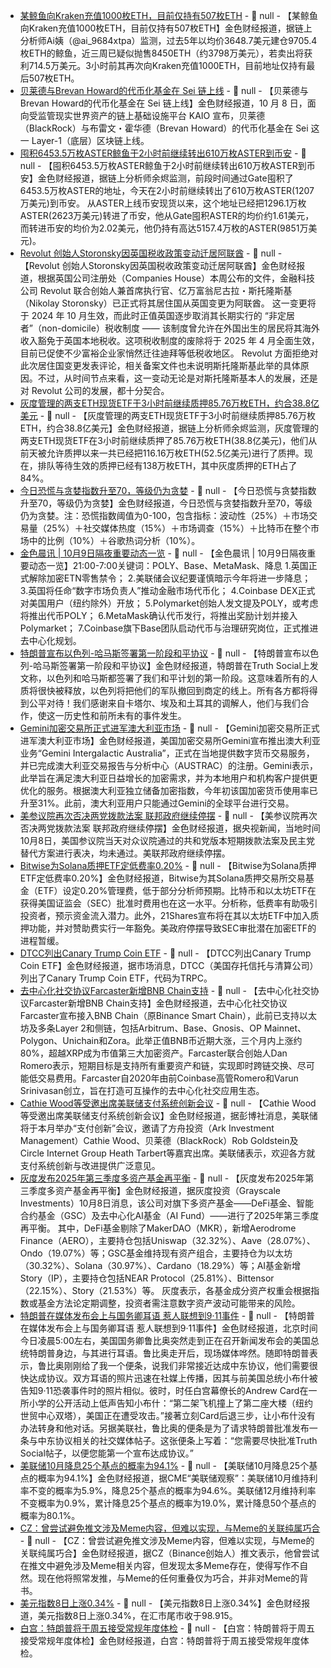 - [某鲸鱼向Kraken充值1000枚ETH，目前仅持有507枚ETH]() - 📰 null - 【某鲸鱼向Kraken充值1000枚ETH，目前仅持有507枚ETH】金色财经报道，据链上分析师Ai姨（@ai_9684xtpa）监测，过去5年以均价3648.7美元建仓9705.4枚ETH的鲸鱼，近三周已疑似抛售8450ETH（约3798万美元），若卖出将获利714.5万美元。3小时前其再次向Kraken充值1000ETH，目前地址仅持有最后507枚ETH。
- [贝莱德与Brevan Howard的代币化基金在 Sei 链上线]() - 📰 null - 【贝莱德与Brevan Howard的代币化基金在 Sei 链上线】金色财经报道，10 月 8 日，面向受监管现实世界资产的链上基础设施平台 KAIO 宣布，贝莱德（BlackRock）与布雷文・霍华德（Brevan Howard）的代币化基金在 Sei 这一 Layer-1（底层）区块链上线。
- [囤积6453.5万枚ASTER鲸鱼于2小时前继续转出610万枚ASTER到币安](https://x.com/EmberCN/status/1976083177312772405) - 📰 null - 【囤积6453.5万枚ASTER鲸鱼于2小时前继续转出610万枚ASTER到币安】金色财经报道，据链上分析师余烬监测，前段时间通过Gate囤积了6453.5万枚ASTER的地址，今天在2小时前继续转出了610万枚ASTER(1207万美元)到币安。 
从ASTER上线币安现货以来，这个地址已经把1296.1万枚ASTER(2623万美元)转进了币安，他从Gate囤积ASTER的均价约1.61美元，而转进币安的均价为2.02美元，他仍持有高达5157.4万枚的ASTER(9851万美元)。
- [Revolut 创始人Storonsky因英国税收政策变动迁居阿联酋](https://financefeeds.com/zh-CN/revolut-founder-storonsky-relocates-to-uae-amid-uk-tax-shifts/) - 📰 null - 【Revolut 创始人Storonsky因英国税收政策变动迁居阿联酋】金色财经报道，根据英国公司注册处（Companies House）本周公布的文件，金融科技公司 Revolut 联合创始人兼首席执行官、亿万富翁尼古拉・斯托隆斯基（Nikolay Storonsky）已正式将其居住国从英国变更为阿联酋。 
这一变更将于 2024 年 10 月生效，而此时正值英国逐步取消其长期实行的 “非定居者”（non-domicile）税收制度 —— 该制度曾允许在外国出生的居民将其海外收入豁免于英国本地税收。这项税收制度的废除将于 2025 年 4 月全面生效，目前已促使不少富裕企业家悄然迁往迪拜等低税收地区。 
Revolut 方面拒绝对此次居住国变更发表评论，相关备案文件也未说明斯托隆斯基此举的具体原因。不过，从时间节点来看，这一变动无论是对斯托隆斯基本人的发展，还是对 Revolut 公司的发展，都十分契合。
- [灰度管理的两支ETH现货ETF于3小时前继续质押85.76万枚ETH，约合38.8亿美元](https://x.com/EmberCN/status/1976078179124249022) - 📰 null - 【灰度管理的两支ETH现货ETF于3小时前继续质押85.76万枚ETH，约合38.8亿美元】金色财经报道，据链上分析师余烬监测，灰度管理的两支ETH现货ETF在3小时前继续质押了85.76万枚ETH(38.8亿美元)，他们从前天被允许质押以来一共已经把116.16万枚ETH(52.5亿美元)进行了质押。现在，排队等待生效的质押已经有138万枚ETH，其中灰度质押的ETH占了84%。
- [今日恐慌与贪婪指数升至70，等级仍为贪婪](https://alternative.me/crypto/fear-and-greed-index/#google_vignette) - 📰 null - 【今日恐慌与贪婪指数升至70，等级仍为贪婪】金色财经报道，今日恐慌与贪婪指数升至70，等级仍为贪婪。注：恐慌指数阈值为0-100，包含指标：波动性（25%）＋市场交易量（25%）＋社交媒体热度（15%）＋市场调查（15%）＋比特币在整个市场中的比例（10%）＋谷歌热词分析（10%）。
- [金色晨讯 | 10月9日隔夜重要动态一览]() - 📰 null - 【金色晨讯 | 10月9日隔夜重要动态一览】21:00-7:00关键词：POLY、Base、MetaMask、降息 
1.英国正式解除加密ETN零售禁令； 
2.美联储会议纪要谨慎暗示今年将进一步降息； 
3.英国将任命“数字市场负责人”推动金融市场代币化； 
4.Coinbase DEX正式对美国用户（纽约除外）开放； 
5.Polymarket创始人发文提及POLY，或考虑将推出代币POLY； 
6.MetaMask确认代币发行，将推出奖励计划并接入Polymarket； 
7.Coinbase旗下Base团队启动代币与治理研究岗位，正式推进去中心化规划。
- [特朗普宣布以色列-哈马斯签署第一阶段和平协议](https://flash.jin10.com/detail/20251009065735234800) - 📰 null - 【特朗普宣布以色列-哈马斯签署第一阶段和平协议】金色财经报道，特朗普在Truth Social上发文称，以色列和哈马斯都签署了我们和平计划的第一阶段。这意味着所有的人质将很快被释放，以色列将把他们的军队撤回到商定的线上。所有各方都将得到公平对待！我们感谢来自卡塔尔、埃及和土耳其的调解人，他们与我们合作，使这一历史性和前所未有的事件发生。
- [Gemini加密交易所正式进军澳大利亚市场](https://www.reuters.com/sustainability/boards-policy-regulation/crypto-exchange-gemini-launches-australian-arm-2025-10-08/) - 📰 null - 【Gemini加密交易所正式进军澳大利亚市场】金色财经报道，美国加密交易所Gemini宣布推出澳大利亚业务“Gemini Intergalactic Australia”，正式在当地提供数字货币交易服务，并已完成澳大利亚交易报告与分析中心（AUSTRAC）的注册。Gemini表示，此举旨在满足澳大利亚日益增长的加密需求，并为本地用户和机构客户提供更优化的服务。根据澳大利亚独立储备加密指数，今年初该国加密货币使用率已升至31%。此前，澳大利亚用户只能通过Gemini的全球平台进行交易。
- [美参议院再次否决两党拨款法案 联邦政府继续停摆](https://www.cls.cn/detail/2163692) - 📰 null - 【美参议院再次否决两党拨款法案 联邦政府继续停摆】金色财经报道，据央视新闻，当地时间10月8日，美国参议院当天对众议院通过的共和党版本短期拨款法案及民主党替代方案进行表决，均未通过。美联邦政府继续停摆。
- [Bitwise为Solana质押ETF定低费率0.20%](https://www.theblock.co/post/373934/bitwise-not-playing-around-sets-0-20-fee-for-its-solana-staking-etf) - 📰 null - 【Bitwise为Solana质押ETF定低费率0.20%】金色财经报道，Bitwise为其Solana质押交易所交易基金（ETF）设定0.20%管理费，低于部分分析师预期。比特币和以太坊ETF在获得美国证监会（SEC）批准时费用也在这一水平。分析称，低费率有助吸引投资者，预示资金流入潜力。此外，21Shares宣布将在其以太坊ETF中加入质押功能，并对赞助费实行一年豁免。美政府停摆导致SEC审批潜在加密ETF的进程暂缓。
- [DTCC列出Canary Trump Coin ETF](https://x.com/CoinDesk/status/1976043681288421586) - 📰 null - 【DTCC列出Canary Trump Coin ETF】金色财经报道，据市场消息，DTCC（美国存托信托与清算公司）列出了Canary Trump Coin ETF，代码为TRPC。
- [去中心化社交协议Farcaster新增BNB Chain支持](https://www.theblock.co/post/373930/decentralized-social-media-protocol-farcaster-adds-bnb-chain-support-amid-breakout-interest-in-bnb-token) - 📰 null - 【去中心化社交协议Farcaster新增BNB Chain支持】金色财经报道，去中心化社交协议Farcaster宣布接入BNB Chain（原Binance Smart Chain），此前已支持以太坊及多条Layer 2和侧链，包括Arbitrum、Base、Gnosis、OP Mainnet、Polygon、Unichain和Zora。此举正值BNB币近期大涨，三个月内上涨约80%，超越XRP成为市值第三大加密资产。Farcaster联合创始人Dan Romero表示，短期目标是支持所有重要资产和链，实现即时跨链交换、尽可能低交易费用。Farcaster自2020年由前Coinbase高管Romero和Varun Srinivasan创立，旨在打造可互操作的去中心化社交应用生态。
- [Cathie Wood等受邀出席美联储支付系统创新会议](https://www.bloomberg.com/news/articles/2025-10-08/cathie-wood-tarbert-to-speak-at-fed-event-on-payments-system?srnd=phx-crypto) - 📰 null - 【Cathie Wood等受邀出席美联储支付系统创新会议】金色财经报道，据彭博社消息，美联储将于本月举办“支付创新”会议，邀请了方舟投资（Ark Investment Management）Cathie Wood、贝莱德（BlackRock）Rob Goldstein及Circle Internet Group Heath Tarbert等嘉宾出席。美联储表示，欢迎各方就支付系统创新与改进提供广泛意见。
- [灰度发布2025年第三季度多资产基金再平衡](https://www.globenewswire.com/news-release/2025/10/08/3163739/0/en/Grayscale-Investments-Announces-Rebalancing-of-Multi-Asset-Funds-for-Third-Quarter-2025.html) - 📰 null - 【灰度发布2025年第三季度多资产基金再平衡】金色财经报道，据灰度投资（Grayscale Investments）10月8日消息，该公司对旗下多资产基金——DeFi基金、智能合约基金（GSC）及去中心化AI基金（AI Fund）——进行了2025年第三季度再平衡。 
其中，DeFi基金剔除了MakerDAO（MKR），新增Aerodrome Finance（AERO），主要持仓包括Uniswap（32.32%）、Aave（28.07%）、Ondo（19.07%）等；GSC基金维持现有资产组合，主要持仓为以太坊（30.32%）、Solana（30.97%）、Cardano（18.29%）等；AI基金新增Story（IP），主要持仓包括NEAR Protocol（25.81%）、Bittensor（22.15%）、Story（21.53%）等。 
灰度表示，各基金成分资产权重会根据指数或基金方法论定期调整，投资者需注意数字资产波动可能带来的风险。
- [特朗普在媒体发布会上与国务卿耳语 惹人联想到9·11事件](https://flash.jin10.com/detail/20251009053904019800) - 📰 null - 【特朗普在媒体发布会上与国务卿耳语 惹人联想到9·11事件】金色财经报道，北京时间今日凌晨5:00左右，美国国务卿鲁比奥突然走到正在召开新闻发布会的美国总统特朗普身边，与其进行耳语。鲁比奥走开后，现场媒体哗然。随即特朗普表示，鲁比奥刚刚给了我一个便条，说我们非常接近达成中东协议，他们需要很快达成协议。双方耳语的照片迅速在社媒上传播，因其与前美国总统小布什被告知9·11恐袭事件时的照片相似。彼时，时任白宫幕僚长的Andrew Card在一所小学的公开活动上低声告知小布什：“第二架飞机撞上了第二座大楼（纽约世贸中心双塔），美国正在遭受攻击。”接著立刻Card后退三步，让小布什没有办法转身和他对话。另据美联社，鲁比奥的便条是为了请求特朗普批准发布一条与中东协议相关的社交媒体帖子。这张便条上写着：“您需要尽快批准Truth Social帖子，以便您能第一个宣布达成协议。”
- [美联储10月降息25个基点的概率为94.1%]() - 📰 null - 【美联储10月降息25个基点的概率为94.1%】金色财经报道，据CME“美联储观察”：美联储10月维持利率不变的概率为5.9%，降息25个基点的概率为94.6%。美联储12月维持利率不变概率为0.9%，累计降息25个基点的概率为19.0%，累计降息50个基点的概率为80.1%。
- [CZ：曾尝试避免推文涉及Meme内容，但难以实现，与Meme的关联纯属巧合](https://x.com/cz_binance/status/1976043768219656235) - 📰 null - 【CZ：曾尝试避免推文涉及Meme内容，但难以实现，与Meme的关联纯属巧合】金色财经报道，据CZ（Binance创始人）推文表示，他曾尝试在推文中避免涉及Meme相关内容，但发现太多Meme存在，使得写作不自然。现在他将照常发推，与Meme的任何重叠仅为巧合，并非对Meme的背书。
- [美元指数8日上涨0.34%](https://flash.jin10.com/detail/20251009043803686800) - 📰 null - 【美元指数8日上涨0.34%】金色财经报道，美元指数8日上涨0.34%，在汇市尾市收于98.915。
- [白宫：特朗普将于周五接受常规年度体检](https://flash.jin10.com/detail/20251009053855737800) - 📰 null - 【白宫：特朗普将于周五接受常规年度体检】金色财经报道，白宫：特朗普将于周五接受常规年度体检。
